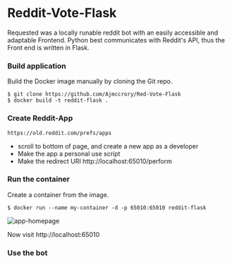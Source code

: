 # Reddit-Vote-Flask
Requested was a locally runable reddit bot with an easily accessible and adaptable Frontend. Python best communicates with Reddit's API, thus the Front end is written in Flask.

### Build application
Build the Docker image manually by cloning the Git repo.
```
$ git clone https://github.com/Ajmccrory/Red-Vote-Flask
$ docker build -t reddit-flask .
```
### Create Reddit-App
```
https://old.reddit.com/prefs/apps
```
* scroll to bottom of page, and create a new app as a developer
* Make the app a personal use script
* Make the redirect URI http://localhost:65010/perform

### Run the container
Create a container from the image.
```
$ docker run --name my-container -d -p 65010:65010 reddit-flask
```
![app-homepage](https://user-images.githubusercontent.com/93270610/191359764-4656991e-cf0a-4686-a68c-72c360c9cd5a.png)

Now visit http://localhost:65010

### Use the bot
